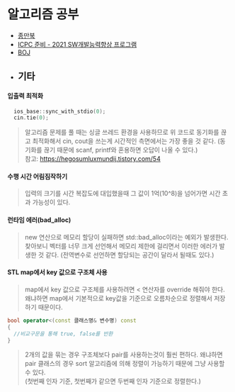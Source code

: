 # 알고리즘 공부
- [종만북](https://github.com/chisan01/Algorithm/tree/master/JongmanBook)
- [ICPC 준비 - 2021 SW개발능력향상 프로그램](https://github.com/chisan01/Algorithm/tree/master/ICPC)
- [BOJ](https://github.com/chisan01/Algorithm/tree/master/BOJ)
- ## 기타

#### 입출력 최적화
```c++
  ios_base::sync_with_stdio(0);
  cin.tie(0);
```
> 알고리즘 문제를 풀 때는 싱글 쓰레드 환경을 사용하므로 위 코드로 동기화를 끊고 최적화해서 cin, cout을 쓰는게 시간적인 측면에서는 가장 좋을 것 같다. (동기화를 끊기 때문에 scanf, printf와 혼용하면 오답이 나올 수 있다.)  
참고: https://hegosumluxmundij.tistory.com/54     


#### 수행 시간 어림짐작하기
> 입력의 크기를 시간 복잡도에 대입했을때 그 값이 1억(10^8)을 넘어가면 시간 초과 가능성이 있다.     


#### 런타임 에러(bad_alloc)
> new 연산으로 메모리 할당이 실패하면 std::bad_alloc이라는 예외가 발생한다. 찾아보니 벡터를 너무 크게 선언해서 메모리 제한에 걸리면서 이러한 에러가 발생한 것 같다. (전역변수로 선언하면 할당되는 공간이 달라서 될때도 있다.)      


#### STL map에서 key 값으로 구조체 사용
> map에서 key 값으로 구조체를 사용하려면 < 연산자를 override 해줘야 한다.   
> 왜냐하면 map에서 기본적으로 key값을 기준으로 오름차순으로 정렬해서 저장하기 때문이다. 
```c++
bool operator<(const 클래스명& 변수명) const
{
  //비교구문을 통해 true, false를 반환
}
```
>  2개의 값을 묶는 경우 구조체보다 pair를 사용하는것이 훨씬 편하다.
왜냐하면 pair 클래스의 경우 sort 알고리즘에 의해 정렬이 가능하기 때문에 그냥 사용할 수 있다.   
(첫번째 인자 기준, 첫번째가 같으면 두번째 인자 기준으로 정렬한다.)

